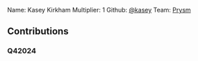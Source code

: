 Name: Kasey Kirkham
Multiplier: 1
Github: [@kasey](https://github.com/kasey)
Team: [Prysm](https://github.com/Prysmaticlabs/Prysm/pulls?q=author%3Akasey)

## Contributions
### Q42024
